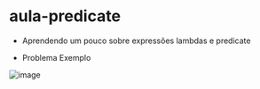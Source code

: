 # aula-predicate
- Aprendendo um pouco sobre expressões lambdas e predicate

- Problema Exemplo

![image](https://github.com/7rik/aula-predicate/assets/102545647/dca8d3c5-f8c0-4737-b522-94248c851f60)


